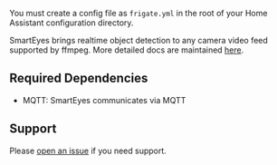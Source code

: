 You must create a config file as `frigate.yml` in the root of your Home Assistant configuration directory.

SmartEyes brings realtime object detection to any camera video feed supported by ffmpeg. More detailed docs are maintained [here](https://github.com/diepho/frigate).

## Required Dependencies
- MQTT: SmartEyes communicates via MQTT

## Support
Please [open an issue](https://github.com/diepho/frigate/issues/new/choose) if you need support.
